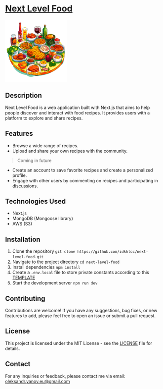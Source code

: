 # [Next Level Food](https://next-level-foodies-sigma.vercel.app/)

<img src="assets/logo.png" alt="Next Level Food" width="200"/>

## Description

Next Level Food is a web application built with Next.js that aims to help people discover and interact with food recipes. It provides users with a platform to explore and share recipes.

## Features

- Browse a wide range of recipes.
- Upload and share your own recipes with the community.

> Coming in future

 - Create an account to save favorite recipes and create a personalized profile.
-  Engage with other users by commenting on recipes and participating in discussions.

## Technologies Used

- Next.js
- MongoDB (Mongoose library)
- AWS (S3)

## Installation

1. Clone the repository `git clone https://github.com/idkhtoc/next-level-food.git`
2. Navigate to the project directory `cd next-level-food`
3. Install dependencies `npm install`
4. Create a `.env.local` file to store private constants according to this [TEMPLATE](.env.template)
6. Start the development server `npm run dev`

## Contributing

Contributions are welcome! If you have any suggestions, bug fixes, or new features to add, please feel free to open an issue or submit a pull request.

## License

This project is licensed under the MIT License - see the [LICENSE](LICENSE) file for details.

## Contact

For any inquiries or feedback, please contact me via email: oleksandr.yanov.eu@gmail.com
